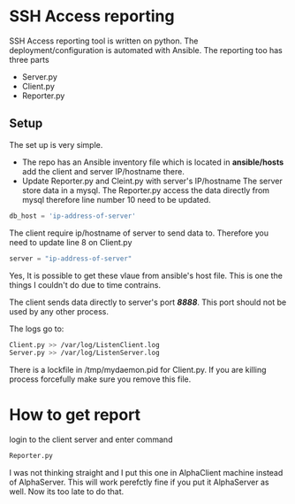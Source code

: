# SSH Access reporting


SSH Access reporting tool is written on python. The deployment/configuration is automated with Ansible.
The reporting too has three parts
  - Server.py
  - Client.py
  - Reporter.py

## Setup

The set up is very simple. 
- The repo has an Ansible inventory file which is located in **ansible/hosts** add the client and server IP/hostname there.
- Update Reporter.py and Cleint.py with server's IP/hostname
 The server store data in a mysql. The Reporter.py access the data directly from mysql therefore line number 10  need to be updated.
```python 
db_host = 'ip-address-of-server'
```
The client require ip/hostname of server to send data to. Therefore you need to update line 8 on Client.py
```python
server = "ip-address-of-server"
```
Yes, It is possible to get these vlaue from ansible's host file. This is one the things I couldn't do due to time contrains.

The client sends data directly to server's port ***8888***. This port should not be used by any other process. 

The logs go to:
```bash
Client.py >> /var/log/ListenClient.log
Server.py >> /var/log/ListenServer.log 
```
There is a lockfile in /tmp/mydaemon.pid for Client.py. If you are killing process forcefully make sure you remove this file. 

# How to get report
login to the client server and enter command
```bash
Reporter.py
```
I was not thinking straight and I put this one in AlphaClient machine instead of AlphaServer. This will work perefctly fine if you put it AlphaServer as well. Now its too late to do that.